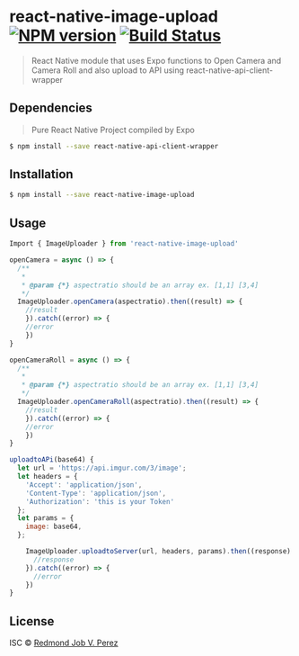 # react-native-image-upload [![NPM version](https://badge.fury.io/js/react-native-image-upload.svg)](https://npmjs.org/package/react-native-image-upload) [![Build Status](https://travis-ci.org/Redmond%20Perez/react-native-image-upload.svg?branch=master)](https://travis-ci.org/Redmond%20Perez/react-native-image-upload)

> React Native module that uses Expo functions to Open Camera and Camera Roll and also upload to API using react-native-api-client-wrapper

## Dependencies
> Pure React Native Project compiled by Expo
```sh
$ npm install --save react-native-api-client-wrapper
```


## Installation

```sh
$ npm install --save react-native-image-upload
```

## Usage

```js
Import { ImageUploader } from 'react-native-image-upload'

openCamera = async () => {
  /**
   * 
   * @param {*} aspectratio should be an array ex. [1,1] [3,4]
   */
  ImageUploader.openCamera(aspectratio).then((result) => {
    //result
    }).catch((error) => {
    //error
    })
}

openCameraRoll = async () => {
  /**
   * 
   * @param {*} aspectratio should be an array ex. [1,1] [3,4]
   */
  ImageUploader.openCameraRoll(aspectratio).then((result) => {
    //result
    }).catch((error) => {
    //error
    })
}

uploadtoAPi(base64) {
  let url = 'https://api.imgur.com/3/image';
  let headers = {
    'Accept': 'application/json',
    'Content-Type': 'application/json',
    'Authorization': 'this is your Token'
  };
  let params = {
    image: base64,
  };

    ImageUploader.uploadtoServer(url, headers, params).then((response)  => {
      //response
    }).catch((error) => {
      //error
    })
}

```

## License

ISC © [Redmond Job V. Perez](https://bitbucket.org/redmond-ingenuity/)
